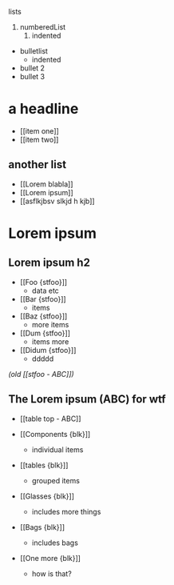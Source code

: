 lists

1.  numberedList
    1.  indented

  - bulletlist
      - indented
  - bullet 2
  - bullet 3

# a headline

  - [[item one]]
  - [[item two]]

## another list

  - [[Lorem blabla]]
  - [[Lorem ipsum]]
  - [[asflkjbsv slkjd h kjb]]

# Lorem ipsum

## Lorem ipsum h2

  - [[Foo {stfoo}]]
      - data etc
  - [[Bar {stfoo}]]
      - items
  - [[Baz {stfoo}]]
      - more items
  - [[Dum {stfoo}]]
      - items more
  - [[Didum {stfoo}]]
      - ddddd

*(old [[stfoo - ABC]])*

## The Lorem ipsum (ABC) for wtf

  - [[table top - ABC]]

  - [[Components {blk}]]
      - individual items
  - [[tables {blk}]]
      - grouped items
  - [[Glasses {blk}]]
      - includes more things
  - [[Bags {blk}]]
      - includes bags
  - [[One more {blk}]]
      - how is that?
